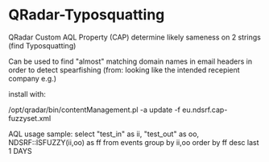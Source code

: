 # QRadar-Typosquatting
QRadar Custom AQL Property (CAP) determine likely sameness on 2 strings (find Typosquatting)

Can be used to find "almost" matching domain names in email headers in order to detect spearfishing (from: looking like the intended recepient company e.g.)

install with:

/opt/qradar/bin/contentManagement.pl -a update -f eu.ndsrf.cap-fuzzyset.xml


AQL usage sample: 
select "test_in" as ii, "test_out" as oo, NDSRF::ISFUZZY(ii,oo) as ff from events group by ii,oo order by ff desc last 1 DAYS 


